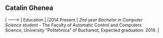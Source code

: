 ## Catalin Ghenea

| --->       | Education |
|2014
Present | *2nd year Bachelor in Computer Science student* - The Faculty of Automatic
Control and Computers Science, University “Politehnica” of Bucharest, Expected
graduation: 2019. |       